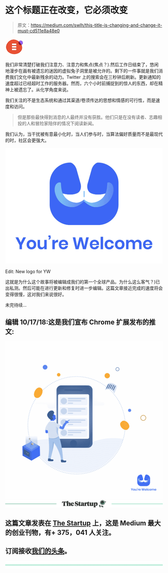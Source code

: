# 这个标题正在改变，它必须改变

> 原文：<https://medium.com/swlh/this-title-is-changing-and-change-it-must-cd511e8a48e0>

![](img/7f31baf2f1df7a512ceea630bebee938.png)

我们非常清楚打破我们注意力、注意力和焦点(焦点？).然后工作日结束了，悠闲地漫步在画有被遗忘的迷因的虚拟兔子洞里是被允许的。剩下的一件事就是我们消费我们文化中最新残余的动力。Twitter 上的搜索会在三秒钟后刷新。更新通知的速度超过已经超时工作的服务器。然而，六个小时前捕捉到的惊人的东西，却在精神上被遗忘了。从化学角度来说。

我们关注的不是生态系统和通过其渠道/卷须传达的思想和情感的可行性，而是速度和访问。

> 但是那些最快得到消息的人最终并没有获胜。他们只是在没有读者、志趣相投的人和冒险家陪伴的情况下阅读新闻。

我们认为，当干扰被有意最小化时，当人们参与时，当算法偏好质量而不是最现代的时，社区会更强大。

![](img/a35d220a5c32d196bdf6cb19e8caff4a.png)

Edit: New logo for YW

这就是为什么这个故事将被编辑成我们的第一个全球产品。为什么这么客气？)已出私测。然后可能在进行更新和修复时进一步编辑。这篇文章接近完成的速度将会变得很慢，这对我们来说很好。

未完待续…

## 编辑 10/17/18:这是我们宣布 Chrome 扩展发布的推文:

![](img/cd12a7b28f823ed4dfa2c358ad940dbd.png)[![](img/308a8d84fb9b2fab43d66c117fcc4bb4.png)](https://medium.com/swlh)

## 这篇文章发表在 [The Startup](https://medium.com/swlh) 上，这是 Medium 最大的创业刊物，有+ 375，041 人关注。

## 订阅接收[我们的头条](http://growthsupply.com/the-startup-newsletter/)。

[![](img/b0164736ea17a63403e660de5dedf91a.png)](https://medium.com/swlh)